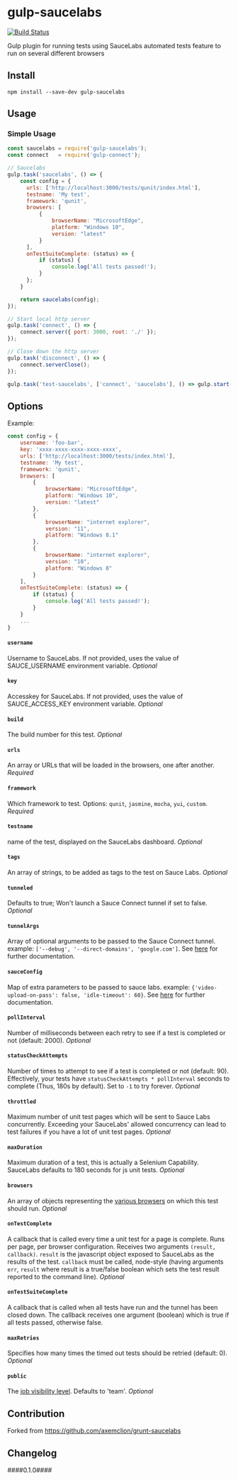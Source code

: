 # gulp-saucelabs
[![Build Status](https://travis-ci.org/bytbil/gulp-saucelabs.svg)](https://travis-ci.org/bytbil/gulp-saucelabs)

Gulp plugin for running tests using SauceLabs automated tests feature to run on several different browsers

## Install

```
npm install --save-dev gulp-saucelabs
```


## Usage
### Simple Usage
```javascript
const saucelabs = require('gulp-saucelabs');
const connect   = require('gulp-connect');

// Saucelabs
gulp.task('saucelabs', () => {
    const config = {
      urls: ['http://localhost:3000/tests/qunit/index.html'],
      testname: 'My test',
      framework: 'qunit',
      browsers: [
          {
              browserName: "MicrosoftEdge",
              platform: "Windows 10",
              version: "latest"
          }
      ],
      onTestSuiteComplete: (status) => {
          if (status) {
              console.log('All tests passed!');
          }
      };
    }

    return saucelabs(config);
});

// Start local http server
gulp.task('connect', () => {
    connect.server({ port: 3000, root: './' });
});

// Close down the http server
gulp.task('disconnect', () => {
    connect.serverClose();
});

gulp.task('test-saucelabs', ['connect', 'saucelabs'], () => gulp.start('disconnect'));
```

## Options
Example:
```javascript
const config = {
    username: 'foo-bar',
    key: 'xxxx-xxxx-xxxx-xxxx-xxxx',
    urls: ['http://localhost:3000/tests/index.html'],
    testname: 'My test',
    framework: 'qunit',
    browsers: [
        {
            browserName: "MicrosoftEdge",
            platform: "Windows 10",
            version: "latest"
        },
        {
            browserName: "internet explorer",
            version: "11",
            platform: "Windows 8.1"
        },
        {
            browserName: "internet explorer",
            version: "10",
            platform: "Windows 8"
        }
    ],
    onTestSuiteComplete: (status) => {
        if (status) {
            console.log('All tests passed!');
        }
    }
    ...
}
```

#### `username`
Username to SauceLabs. If not provided, uses the value of SAUCE_USERNAME environment variable. _Optional_

#### `key`
Accesskey for SauceLabs. If not provided, uses the value of SAUCE_ACCESS_KEY environment variable. _Optional_

#### `build`
The build number for this test. _Optional_

#### `urls`
An array or URLs that will be loaded in the browsers, one after another. _Required_

#### `framework`
Which framework to test. Options: `qunit`, `jasmine`, `mocha`, `yui`, `custom`. _Required_

#### `testname`
name of the test, displayed on the SauceLabs dashboard. _Optional_

#### `tags`
An array of strings, to be added as tags to the test on Sauce Labs. _Optional_

#### `tunneled`
Defaults to true; Won't launch a Sauce Connect tunnel if set to false. _Optional_

#### `tunnelArgs`
Array of optional arguments to be passed to the Sauce Connect tunnel. example: `['--debug', '--direct-domains', 'google.com']`. See [here](https://saucelabs.com/docs/connect) for further documentation.

#### `sauceConfig`
Map of extra parameters to be passed to sauce labs. example: `{'video-upload-on-pass': false, 'idle-timeout': 60}`. See [here](https://saucelabs.com/docs/additional-config) for further documentation.

#### `pollInterval`
Number of milliseconds between each retry to see if a test is completed or not (default: 2000). _Optional_

#### `statusCheckAttempts`
Number of times to attempt to see if a test is completed or not (default: 90).  Effectively, your tests have `statusCheckAttempts * pollInterval` seconds to complete (Thus, 180s by default).  Set to `-1` to try forever. _Optional_

#### `throttled`
Maximum number of unit test pages which will be sent to Sauce Labs concurrently.  Exceeding your SauceLabs' allowed concurrency can lead to test failures if you have a lot of unit test pages. _Optional_

#### `maxDuration`
Maximum duration of a test, this is actually a Selenium Capability. SauceLabs defaults to 180 seconds for js unit tests. _Optional_

#### `browsers`
An array of objects representing the [various browsers](https://saucelabs.com/platforms) on which this test should run. _Optional_

#### `onTestComplete`
A callback that is called every time a unit test for a page is complete. Runs per page, per browser configuration. Receives two arguments `(result, callback)`. `result` is the javascript object exposed to SauceLabs as the results of the test. `callback` must be called, node-style (having arguments `err`, `result` where result is a true/false boolean which sets the test result reported to the command line). _Optional_

#### `onTestSuiteComplete`
A callback that is called when all tests have run and the tunnel has been closed down. The callback receives one argument (boolean) which is true if all tests passed, otherwise false.

#### `maxRetries`
Specifies how many times the timed out tests should be retried (default: 0). _Optional_

#### `public`
The [job visibility level](https://wiki.saucelabs.com/display/DOCS/Test+Configuration+Options#TestConfigurationOptions-JobVisibility). Defaults to 'team'. _Optional_


Contribution
---------
Forked from https://github.com/axemclion/grunt-saucelabs

Changelog
---------
####0.1.0####
